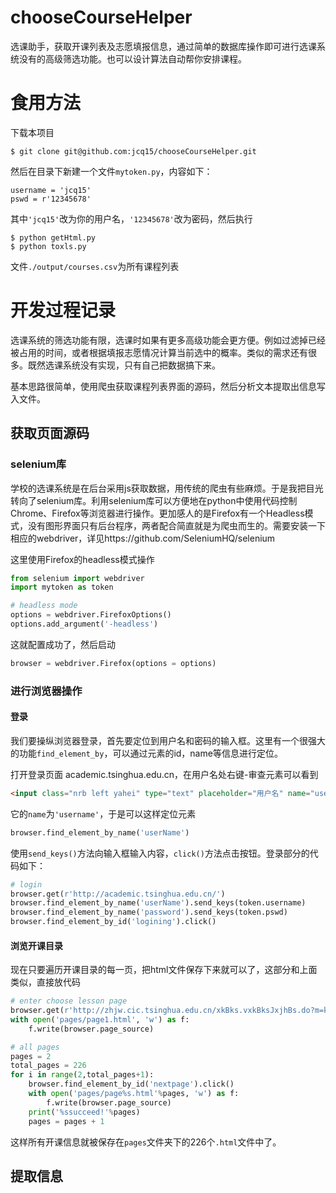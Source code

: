 
# chooseCourseHelper
选课助手，获取开课列表及志愿填报信息，通过简单的数据库操作即可进行选课系统没有的高级筛选功能。也可以设计算法自动帮你安排课程。

# 食用方法
下载本项目
```shell
$ git clone git@github.com:jcq15/chooseCourseHelper.git
```
然后在目录下新建一个文件`mytoken.py`，内容如下：
```text
username = 'jcq15'
pswd = r'12345678'
```
其中`'jcq15'`改为你的用户名，`'12345678'`改为密码，然后执行
```shell
$ python getHtml.py
$ python toxls.py
```
文件`./output/courses.csv`为所有课程列表

# 开发过程记录
选课系统的筛选功能有限，选课时如果有更多高级功能会更方便。例如过滤掉已经被占用的时间，或者根据填报志愿情况计算当前选中的概率。类似的需求还有很多。既然选课系统没有实现，只有自己把数据搞下来。

基本思路很简单，使用爬虫获取课程列表界面的源码，然后分析文本提取出信息写入文件。

## 获取页面源码
### selenium库
学校的选课系统是在后台采用js获取数据，用传统的爬虫有些麻烦。于是我把目光转向了selenium库。利用selenium库可以方便地在python中使用代码控制Chrome、Firefox等浏览器进行操作。更加感人的是Firefox有一个Headless模式，没有图形界面只有后台程序，两者配合简直就是为爬虫而生的。需要安装一下相应的webdriver，详见https://github.com/SeleniumHQ/selenium

这里使用Firefox的headless模式操作

```python
from selenium import webdriver
import mytoken as token

# headless mode
options = webdriver.FirefoxOptions()
options.add_argument('-headless')
```
这就配置成功了，然后启动
```python
browser = webdriver.Firefox(options = options)
```
### 进行浏览器操作
#### 登录
我们要操纵浏览器登录，首先要定位到用户名和密码的输入框。这里有一个很强大的功能`find_element_by`，可以通过元素的id，name等信息进行定位。

打开登录页面 academic.tsinghua.edu.cn，在用户名处右键-审查元素可以看到
```html
<input class="nrb left yahei" type="text" placeholder="用户名" name="userName">
```
它的`name`为`'username'`，于是可以这样定位元素

```python
browser.find_element_by_name('userName')
```
使用`send_keys()`方法向输入框输入内容，`click()`方法点击按钮。登录部分的代码如下：
```python
# login
browser.get(r'http://academic.tsinghua.edu.cn/')
browser.find_element_by_name('userName').send_keys(token.username)
browser.find_element_by_name('password').send_keys(token.pswd)
browser.find_element_by_id('logining').click()
```
#### 浏览开课目录
现在只要遍历开课目录的每一页，把html文件保存下来就可以了，这部分和上面类似，直接放代码
```python
# enter choose lesson page
browser.get(r'http://zhjw.cic.tsinghua.edu.cn/xkBks.vxkBksJxjhBs.do?m=kkxxSearch&p_xnxq=2018-2019-2')
with open('pages/page1.html', 'w') as f:
    f.write(browser.page_source)

# all pages
pages = 2
total_pages = 226
for i in range(2,total_pages+1):
    browser.find_element_by_id('nextpage').click()
    with open('pages/page%s.html'%pages, 'w') as f:
        f.write(browser.page_source)
    print('%ssucceed!'%pages)
    pages = pages + 1
```
这样所有开课信息就被保存在`pages`文件夹下的226个`.html`文件中了。

## 提取信息


